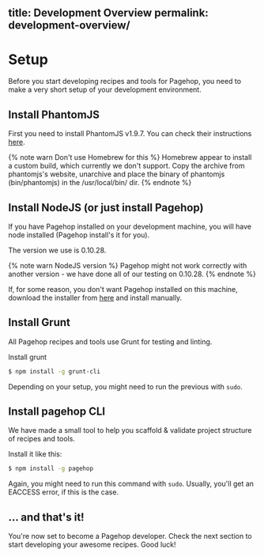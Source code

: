 title: Development Overview
permalink: development-overview/
---
# Setup

Before you start developing recipes and tools for Pagehop, you need to make a very short setup of your development environment.

## Install PhantomJS

First you need to install PhantomJS v1.9.7. You can check their instructions [here](http://phantomjs.org/download.html).

{% note warn Don't use Homebrew for this %}
Homebrew appear to install a custom build, which currently we don't support. Copy the archive from phantomjs's website, unarchive and place the binary of phantomjs (bin/phantomjs) in the /usr/local/bin/ dir.
{% endnote %}

## Install NodeJS (or just install Pagehop)

If you have Pagehop installed on your development machine, you will have node installed (Pagehop install's it for you).

The version we use is 0.10.28.

{% note warn NodeJS version %}
Pagehop might not work correctly with another version - we have done all of our testing on 0.10.28.
{% endnote %}

If, for some reason, you don't want Pagehop installed on this machine, download the installer from [here](http://nodejs.org/dist/v0.10.28/node-v0.10.28.pkg) and install manually.

## Install Grunt

All Pagehop recipes and tools use Grunt for testing and linting.

Install grunt 

``` bash
$ npm install -g grunt-cli
```

Depending on your setup, you might need to run the previous with `sudo`.

## Install pagehop CLI

We have made a small tool to help you scaffold & validate project structure of recipes and tools.

Install it like this:

``` bash
$ npm install -g pagehop
```

Again, you might need to run this command with `sudo`. Usually, you'll get an EACCESS error, if this is the case.

## ... and that's it!

You're now set to become a Pagehop developer. Check the next section to start developing your awesome recipes. Good luck!